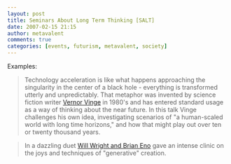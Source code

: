 ```yaml
---
layout: post
title: Seminars About Long Term Thinking [SALT]
date: 2007-02-15 21:15
author: metavalent
comments: true
categories: [events, futurism, metavalent, society]
---
```

Examples:<blockquote>Technology acceleration is like what happens approaching the singularity in the center of a black hole - everything is transformed utterly and unpredictably. That metaphor was invented by science fiction writer <a href="http://www.longnow.org/projects/seminars/" target="_blank">Vernor Vinge</a> in 1980's and has entered standard usage as a way of thinking about the near future. In this talk Vinge challenges his own idea, investigating scenarios of "a human-scaled world with long time horizons," and how that might play out over ten or twenty thousand years.</blockquote><blockquote>In a dazzling duet <a href="http://discuss.longnow.org/viewtopic.php?t=260" target="_blank">Will Wright and Brian Eno</a> gave an intense clinic on the joys and techniques of "generative" creation. 

</blockquote>


